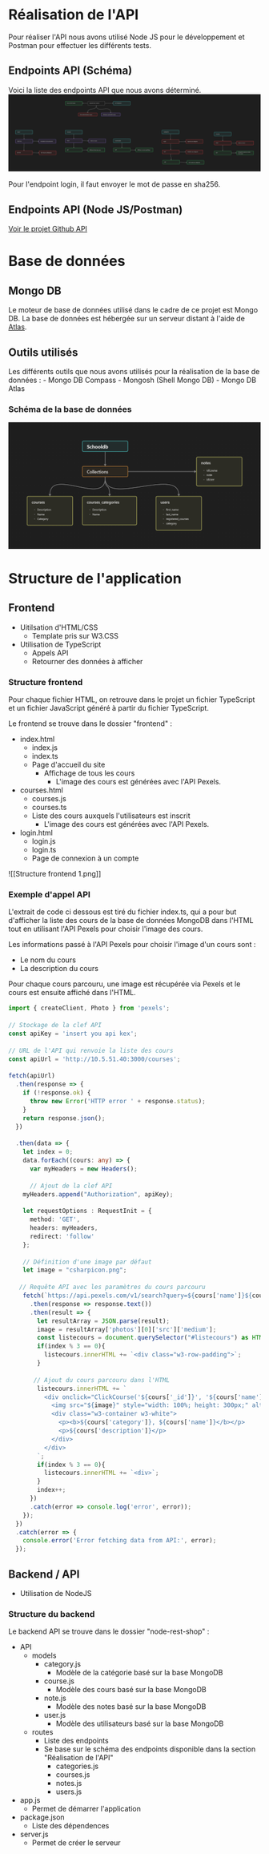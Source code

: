 # Réalisation de l'API

Pour réaliser l'API nous avons utilisé Node JS pour le développement et Postman pour effectuer les différents tests.
## Endpoints API (Schéma)

Voici la liste des endpoints API que nous avons déterminé.
![Endpoints](images/Endpoints_final.png)

Pour l'endpoint login, il faut envoyer le mot de passe en sha256.

## Endpoints API (Node JS/Postman)
[Voir le projet Github API](https://github.com/KarelSvbd/BackendUdewish/tree/main)

# Base de données
## Mongo DB

Le moteur de base de données utilisé dans le cadre de ce projet est Mongo DB.
La base de données est hébergée sur un serveur distant à l'aide de [Atlas](https://www.mongodb.com/atlas/database).
## Outils utilisés

Les différents outils que nous avons utilisés pour la réalisation de la base de données :
	- Mongo DB Compass
	- Mongosh (Shell Mongo DB)
	- Mongo DB Atlas
### Schéma de la base de données
![Endpoints](images/schooldb_final.png)

# Structure de l'application

## Frontend
- Uitilsation d'HTML/CSS
	- Template pris sur W3.CSS
- Utilisation de TypeScript
	- Appels API
	- Retourner des données à afficher
### Structure frontend
Pour chaque fichier HTML, on retrouve dans le projet un fichier TypeScript et un fichier JavaScript généré à partir du fichier TypeScript.

Le frontend se trouve dans le dossier "frontend" :
- index.html
	- index.js
	- index.ts
	- Page d'accueil du site
		- Affichage de tous les cours
			- L'image des cours est générées avec l'API Pexels.
- courses.html
	- courses.js
	- courses.ts
	- Liste des cours auxquels l'utilisateurs est inscrit
		- L'image des cours est générées avec l'API Pexels.
- login.html
	- login.js
	- login.ts
	- Page de connexion à un compte

![[Structure frontend 1.png]]
### Exemple d'appel API

L'extrait de code ci dessous est tiré du fichier index.ts, qui a pour but d'afficher la liste des cours de la base de données MongoDB dans l'HTML tout en utilisant l'API Pexels pour choisir l'image des cours.

Les informations passé à l'API Pexels pour choisir l'image d'un cours sont :
- Le nom du cours
- La description du cours

Pour chaque cours parcouru, une image est récupérée via Pexels et le cours est ensuite affiché dans l'HTML.

```ts
import { createClient, Photo } from 'pexels';

// Stockage de la clef API
const apiKey = 'insert you api kex';

// URL de l'API qui renvoie la liste des cours
const apiUrl = 'http://10.5.51.40:3000/courses';

fetch(apiUrl)
  .then(response => {
    if (!response.ok) {
      throw new Error('HTTP error ' + response.status);
    }
    return response.json();
  })

  .then(data => {
    let index = 0;
    data.forEach((cours: any) => {
      var myHeaders = new Headers();
      
      // Ajout de la clef API
    myHeaders.append("Authorization", apiKey);

    let requestOptions : RequestInit = {
      method: 'GET',
      headers: myHeaders,
      redirect: 'follow'
    };

	// Définition d'une image par défaut
    let image = "csharpicon.png";
    
   // Requête API avec les paramètres du cours parcouru
    fetch(`https://api.pexels.com/v1/search?query=${cours['name']}${cours['category']}&per_page=1`, requestOptions)
      .then(response => response.text())
      .then(result => {
        let resultArray = JSON.parse(result);
        image = resultArray['photos'][0]['src']['medium'];
        const listecours = document.querySelector("#listecours") as HTMLElement;
        if(index % 3 == 0){
          listecours.innerHTML += `<div class="w3-row-padding">`;
        }

       // Ajout du cours parcouru dans l'HTML
        listecours.innerHTML += `
          <div onclick="ClickCourse('${cours['_id']}', '${cours['name']}')" class="w3-third w3-container w3-margin-bottom" style="color: red;">
            <img src="${image}" style="width: 100%; height: 300px;" alt="Norway" style="width:100%" class="w3-hover-opacity">
            <div class="w3-container w3-white">
              <p><b>${cours['category']}, ${cours['name']}</b></p>
              <p>${cours['description']}</p>
            </div>
          </div>
        `;
        if(index % 3 == 0){
          listecours.innerHTML += `<div>`;
        }
        index++;
      })
      .catch(error => console.log('error', error));
    });
  })
  .catch(error => {
    console.error('Error fetching data from API:', error);
  });
```
## Backend / API
- Utilisation de NodeJS
### Structure du backend
Le backend API se trouve dans le dossier "node-rest-shop" :
- API
	- models
		- category.js
			- Modèle de la catégorie basé sur la base MongoDB
		- course.js
			- Modèle des cours basé sur la base MongoDB
		- note.js
			- Modèle des notes basé sur la base MongoDB
		- user.js
			- Modèle des utilisateurs basé sur la base MongoDB
	- routes
		- Liste des endpoints
		- Se base sur le schéma des endpoints disponible dans la section "Réalisation de l'API"
			- categories.js
			- courses.js
			- notes.js
			- users.js
- app.js
	- Permet de démarrer l'application
- package.json
	- Liste des dépendences
- server.js
	- Permet de créer le serveur
